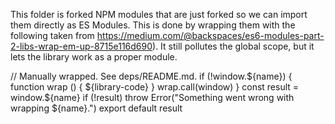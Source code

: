 This folder is forked NPM modules that are just forked so we can import
them directly as ES Modules. This is done by wrapping them with the following
taken from https://medium.com/@backspaces/es6-modules-part-2-libs-wrap-em-up-8715e116d690).
It still pollutes the global scope, but it lets the library work as a proper module.

// Manually wrapped. See deps/README.md.
if (!window.${name}) {
  function wrap () {
    ${library-code}
  }
  wrap.call(window)
}
const result = window.${name}
if (!result) throw Error("Something went wrong with wrapping ${name}.")
export default result
